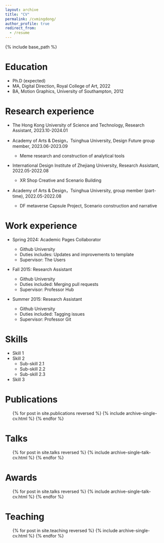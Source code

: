 ```yaml
---
layout: archive
title: "CV"
permalink: /cvmingdong/
author_profile: true
redirect_from:
  - /resume
---
```


{% include base_path %}

Education
======
* Ph.D  (expected)
* MA, Digital Direction, Royal College of Art, 2022
* BA, Motion Graphics, University of Southampton, 2012

Research experience
======
* The Hong Kong University of Science and Technology, Research Assistant, 2023.10-2024.01
  
* Academy of Arts & Design，Tsinghua University, Design Future group member, 2023.06-2023.09
  * Meme research and construction of analytical tools

* International Design Institute of Zhejiang University, Research Assistant, 2022.05-2022.08
  * XR Shop Creative and Scenario Building

* Academy of Arts & Design，Tsinghua University, group member (part-time), 2022.05-2022.08
  * DF metaverse Capsule Project, Scenario construction and narrative

Work experience
======
* Spring 2024: Academic Pages Collaborator
  * Github University
  * Duties includes: Updates and improvements to template
  * Supervisor: The Users

* Fall 2015: Research Assistant
  * Github University
  * Duties included: Merging pull requests
  * Supervisor: Professor Hub

* Summer 2015: Research Assistant
  * Github University
  * Duties included: Tagging issues
  * Supervisor: Professor Git
  
Skills
======
* Skill 1
* Skill 2
  * Sub-skill 2.1
  * Sub-skill 2.2
  * Sub-skill 2.3
* Skill 3

Publications
======
  <ul>{% for post in site.publications reversed %}
    {% include archive-single-cv.html %}
  {% endfor %}</ul>
  
Talks
======
  <ul>{% for post in site.talks reversed %}
    {% include archive-single-talk-cv.html  %}
  {% endfor %}</ul>

Awards
======
  <ul>{% for post in site.talks reversed %}
    {% include archive-single-talk-cv.html  %}
  {% endfor %}</ul>
  
Teaching
======
  <ul>{% for post in site.teaching reversed %}
    {% include archive-single-cv.html %}
  {% endfor %}</ul>
  

